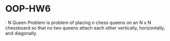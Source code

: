 # OOP-HW6

·	N Queen Problem is problem of placing n chess queens on an N x N chessboard so that no two queens attach each other vertically, horizontally, and diagonally. 
